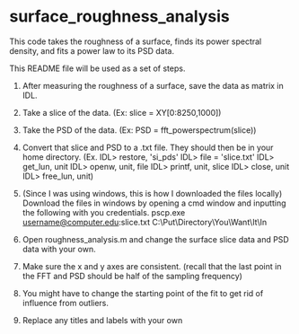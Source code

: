 # surface_roughness_analysis
This code takes the roughness of a surface, finds its power spectral density, and fits a power law to its PSD data.

This README file will be used as a set of steps.

1. After measuring the roughness of a surface, save the data as matrix in IDL.
2. Take a slice of the data. (Ex: slice = XY[0:8250,1000])
3. Take the PSD of the data. (Ex: PSD = fft_powerspectrum(slice))
4. Convert that slice and PSD to a .txt file. They should then be in your home directory.
(Ex.
IDL> restore, 'si_pds'
IDL> file = 'slice.txt'
IDL> get_lun, unit
IDL> openw, unit, file
IDL> printf, unit, slice
IDL> close, unit
IDL> free_lun, unit)

5. (Since I was using windows, this is how I downloaded the files locally)
Download the files in windows by opening a cmd window and inputting the following with you credentials.
pscp.exe username@computer.edu:slice.txt C:\Put\Directory\You\Want\It\In

6. Open roughness_analysis.m and change the surface slice data and PSD data with your own.
7. Make sure the x and y axes are consistent.
(recall that the last point in the FFT and PSD should be half of the sampling frequency)
8. You might have to change the starting point of the fit to get rid of influence from outliers.
9. Replace any titles and labels with your own
